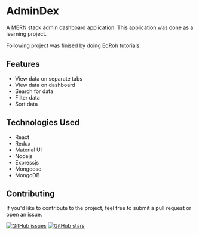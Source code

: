 # AdminDex

A MERN stack admin dashboard application.
This application was done as a learning project.

Following project was finised by doing EdRoh tutorials.

## Features

- View data on separate tabs
- View data on dashboard 
- Search for data
- Filter data
- Sort data

## Technologies Used

- React
- Redux
- Material UI
- Nodejs
- Expressjs
- Mongoose
- MongoDB

## Contributing

If you'd like to contribute to the project, feel free to submit a pull request or open an issue.

[![GitHub issues](https://img.shields.io/github/issues/KarlKo1/AdminDex)](https://github.com/KarlKo1/AdminDex/issues)
[![GitHub stars](https://img.shields.io/github/stars/KarlKo1/AdminDex)](https://github.com/KarlKo1/AdminDex/stargazers)
